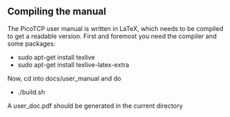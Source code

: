 Compiling the manual
--------------------

The PicoTCP user manual is written in LaTeX, which needs to be compiled to get a readable version.
First and foremost you need the compiler and some packages:
* sudo apt-get install texlive
* sudo apt-get install texlive-latex-extra

Now, cd into docs/user_manual and do
* ./build.sh

A user_doc.pdf should be generated in the current directory


